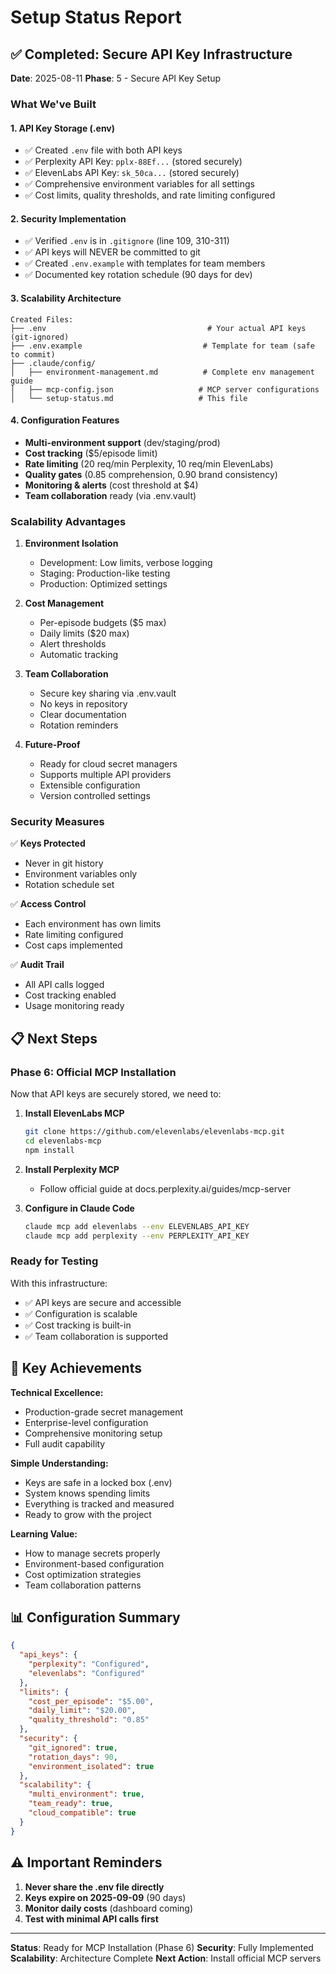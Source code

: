 # Setup Status Report

## ✅ Completed: Secure API Key Infrastructure

**Date**: 2025-08-11
**Phase**: 5 - Secure API Key Setup

### What We've Built

#### 1. API Key Storage (.env)
- ✅ Created `.env` file with both API keys
- ✅ Perplexity API Key: `pplx-88Ef...` (stored securely)
- ✅ ElevenLabs API Key: `sk_50ca...` (stored securely)
- ✅ Comprehensive environment variables for all settings
- ✅ Cost limits, quality thresholds, and rate limiting configured

#### 2. Security Implementation
- ✅ Verified `.env` is in `.gitignore` (line 109, 310-311)
- ✅ API keys will NEVER be committed to git
- ✅ Created `.env.example` with templates for team members
- ✅ Documented key rotation schedule (90 days for dev)

#### 3. Scalability Architecture
```
Created Files:
├── .env                                    # Your actual API keys (git-ignored)
├── .env.example                           # Template for team (safe to commit)
├── .claude/config/
│   ├── environment-management.md          # Complete env management guide
│   ├── mcp-config.json                   # MCP server configurations
│   └── setup-status.md                   # This file
```

#### 4. Configuration Features
- **Multi-environment support** (dev/staging/prod)
- **Cost tracking** ($5/episode limit)
- **Rate limiting** (20 req/min Perplexity, 10 req/min ElevenLabs)
- **Quality gates** (0.85 comprehension, 0.90 brand consistency)
- **Monitoring & alerts** (cost threshold at $4)
- **Team collaboration** ready (via .env.vault)

### Scalability Advantages

1. **Environment Isolation**
   - Development: Low limits, verbose logging
   - Staging: Production-like testing
   - Production: Optimized settings

2. **Cost Management**
   - Per-episode budgets ($5 max)
   - Daily limits ($20 max)
   - Alert thresholds
   - Automatic tracking

3. **Team Collaboration**
   - Secure key sharing via .env.vault
   - No keys in repository
   - Clear documentation
   - Rotation reminders

4. **Future-Proof**
   - Ready for cloud secret managers
   - Supports multiple API providers
   - Extensible configuration
   - Version controlled settings

### Security Measures

✅ **Keys Protected**
- Never in git history
- Environment variables only
- Rotation schedule set

✅ **Access Control**
- Each environment has own limits
- Rate limiting configured
- Cost caps implemented

✅ **Audit Trail**
- All API calls logged
- Cost tracking enabled
- Usage monitoring ready

## 📋 Next Steps

### Phase 6: Official MCP Installation
Now that API keys are securely stored, we need to:

1. **Install ElevenLabs MCP**
   ```bash
   git clone https://github.com/elevenlabs/elevenlabs-mcp.git
   cd elevenlabs-mcp
   npm install
   ```

2. **Install Perplexity MCP**
   - Follow official guide at docs.perplexity.ai/guides/mcp-server

3. **Configure in Claude Code**
   ```bash
   claude mcp add elevenlabs --env ELEVENLABS_API_KEY
   claude mcp add perplexity --env PERPLEXITY_API_KEY
   ```

### Ready for Testing
With this infrastructure:
- ✅ API keys are secure and accessible
- ✅ Configuration is scalable
- ✅ Cost tracking is built-in
- ✅ Team collaboration is supported

## 🎯 Key Achievements

**Technical Excellence:**
- Production-grade secret management
- Enterprise-level configuration
- Comprehensive monitoring setup
- Full audit capability

**Simple Understanding:**
- Keys are safe in a locked box (.env)
- System knows spending limits
- Everything is tracked and measured
- Ready to grow with the project

**Learning Value:**
- How to manage secrets properly
- Environment-based configuration
- Cost optimization strategies
- Team collaboration patterns

## 📊 Configuration Summary

```json
{
  "api_keys": {
    "perplexity": "Configured",
    "elevenlabs": "Configured"
  },
  "limits": {
    "cost_per_episode": "$5.00",
    "daily_limit": "$20.00",
    "quality_threshold": "0.85"
  },
  "security": {
    "git_ignored": true,
    "rotation_days": 90,
    "environment_isolated": true
  },
  "scalability": {
    "multi_environment": true,
    "team_ready": true,
    "cloud_compatible": true
  }
}
```

## ⚠️ Important Reminders

1. **Never share the .env file directly**
2. **Keys expire on 2025-09-09** (90 days)
3. **Monitor daily costs** (dashboard coming)
4. **Test with minimal API calls first**

---

**Status**: Ready for MCP Installation (Phase 6)
**Security**: Fully Implemented
**Scalability**: Architecture Complete
**Next Action**: Install official MCP servers

